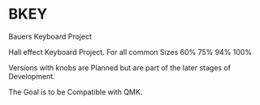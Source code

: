 # BKEY
Bauers Keyboard Project

Hall effect Keyboard Project.
For all common Sizes 60% 75% 94% 100% 

Versions with knobs are Planned but are part of the later stages of Development.

The Goal is to be Compatible with QMK.
